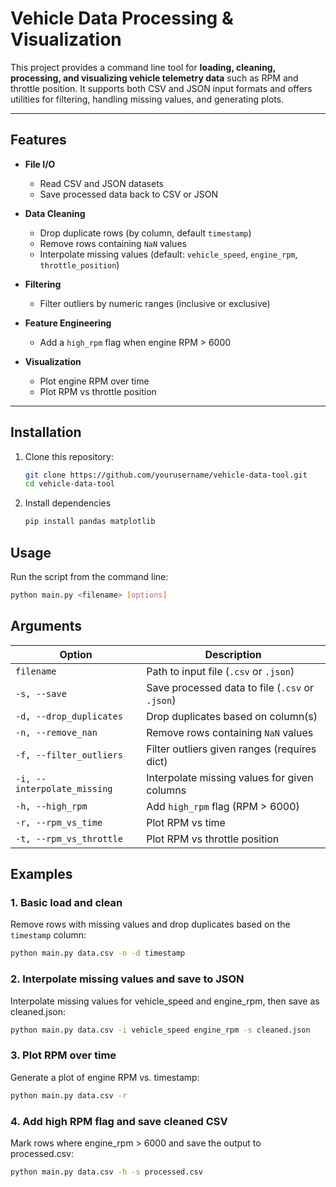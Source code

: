 # Vehicle Data Processing & Visualization

This project provides a command line tool for **loading, cleaning, processing, and visualizing vehicle telemetry data** such as RPM and throttle position. It supports both CSV and JSON input formats and offers utilities for filtering, handling missing values, and generating plots.

---

## Features

- **File I/O**
  - Read CSV and JSON datasets
  - Save processed data back to CSV or JSON  

- **Data Cleaning**
  - Drop duplicate rows (by column, default `timestamp`)
  - Remove rows containing `NaN` values
  - Interpolate missing values (default: `vehicle_speed`, `engine_rpm`, `throttle_position`)  

- **Filtering**
  - Filter outliers by numeric ranges (inclusive or exclusive)  

- **Feature Engineering**
  - Add a `high_rpm` flag when engine RPM > 6000  

- **Visualization**
  - Plot engine RPM over time  
  - Plot RPM vs throttle position  

---

## Installation

1. Clone this repository:
   ```bash
   git clone https://github.com/yourusername/vehicle-data-tool.git
   cd vehicle-data-tool
    ```  
2. Install dependencies
   ```bash
   pip install pandas matplotlib
   ```

## Usage
Run the script from the command line:
```bash
python main.py <filename> [options]
```

## Arguments

| Option | Description |
|--------|-------------|
| `filename` | Path to input file (`.csv` or `.json`) |
| `-s, --save` | Save processed data to file (`.csv` or `.json`) |
| `-d, --drop_duplicates` | Drop duplicates based on column(s) |
| `-n, --remove_nan` | Remove rows containing `NaN` values |
| `-f, --filter_outliers` | Filter outliers given ranges (requires dict) |
| `-i, --interpolate_missing` | Interpolate missing values for given columns |
| `-h, --high_rpm` | Add `high_rpm` flag (RPM > 6000) |
| `-r, --rpm_vs_time` | Plot RPM vs time |
| `-t, --rpm_vs_throttle` | Plot RPM vs throttle position |

## Examples

### 1. Basic load and clean
Remove rows with missing values and drop duplicates based on the `timestamp` column:
```bash
python main.py data.csv -n -d timestamp
```

### 2. Interpolate missing values and save to JSON
Interpolate missing values for vehicle_speed and engine_rpm, then save as cleaned.json:
```bash
python main.py data.csv -i vehicle_speed engine_rpm -s cleaned.json
```

### 3. Plot RPM over time
Generate a plot of engine RPM vs. timestamp:
```bash
python main.py data.csv -r
```

### 4. Add high RPM flag and save cleaned CSV
Mark rows where engine_rpm > 6000 and save the output to processed.csv:
```bash
python main.py data.csv -h -s processed.csv
```
